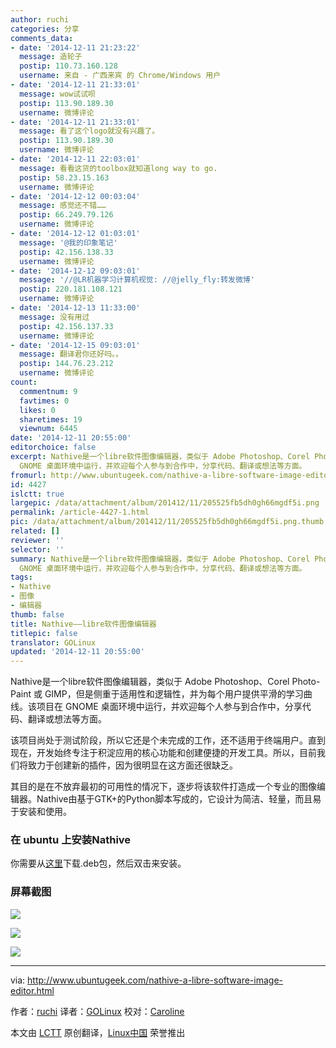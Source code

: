 ```yaml
---
author: ruchi
categories: 分享
comments_data:
- date: '2014-12-11 21:23:22'
  message: 造轮子
  postip: 110.73.160.128
  username: 来自 - 广西来宾 的 Chrome/Windows 用户
- date: '2014-12-11 21:33:01'
  message: wow试试呗
  postip: 113.90.189.30
  username: 微博评论
- date: '2014-12-11 21:33:01'
  message: 看了这个logo就没有兴趣了。
  postip: 113.90.189.30
  username: 微博评论
- date: '2014-12-11 22:03:01'
  message: 看看这货的toolbox就知道long way to go.
  postip: 58.23.15.163
  username: 微博评论
- date: '2014-12-12 00:03:04'
  message: 感觉还不错……
  postip: 66.249.79.126
  username: 微博评论
- date: '2014-12-12 01:03:01'
  message: '@我的印象笔记'
  postip: 42.156.138.33
  username: 微博评论
- date: '2014-12-12 09:03:01'
  message: '//@LR机器学习计算机视觉: //@jelly_fly:转发微博'
  postip: 220.181.108.121
  username: 微博评论
- date: '2014-12-13 11:33:00'
  message: 没有用过
  postip: 42.156.137.33
  username: 微博评论
- date: '2014-12-15 09:03:01'
  message: 翻译君你还好吗。。
  postip: 144.76.23.212
  username: 微博评论
count:
  commentnum: 9
  favtimes: 0
  likes: 0
  sharetimes: 19
  viewnum: 6445
date: '2014-12-11 20:55:00'
editorchoice: false
excerpt: Nathive是一个libre软件图像编辑器，类似于 Adobe Photoshop、Corel Photo-Paint 或 GIMP，但是侧重于适用性和逻辑性，并为每个用户提供平滑的学习曲线。该项目在
  GNOME 桌面环境中运行，并欢迎每个人参与到合作中，分享代码、翻译或想法等方面。
fromurl: http://www.ubuntugeek.com/nathive-a-libre-software-image-editor.html
id: 4427
islctt: true
largepic: /data/attachment/album/201412/11/205525fb5dh0gh66mgdf5i.png
permalink: /article-4427-1.html
pic: /data/attachment/album/201412/11/205525fb5dh0gh66mgdf5i.png.thumb.jpg
related: []
reviewer: ''
selector: ''
summary: Nathive是一个libre软件图像编辑器，类似于 Adobe Photoshop、Corel Photo-Paint 或 GIMP，但是侧重于适用性和逻辑性，并为每个用户提供平滑的学习曲线。该项目在
  GNOME 桌面环境中运行，并欢迎每个人参与到合作中，分享代码、翻译或想法等方面。
tags:
- Nathive
- 图像
- 编辑器
thumb: false
title: Nathive——libre软件图像编辑器
titlepic: false
translator: GOLinux
updated: '2014-12-11 20:55:00'
---
```


Nathive是一个libre软件图像编辑器，类似于 Adobe Photoshop、Corel Photo-Paint 或 GIMP，但是侧重于适用性和逻辑性，并为每个用户提供平滑的学习曲线。该项目在 GNOME 桌面环境中运行，并欢迎每个人参与到合作中，分享代码、翻译或想法等方面。


该项目尚处于测试阶段，所以它还是个未完成的工作，还不适用于终端用户。直到现在，开发始终专注于积淀应用的核心功能和创建便捷的开发工具。所以，目前我们将致力于创建新的插件，因为很明显在这方面还很缺乏。


其目的是在不放弃最初的可用性的情况下，逐步将该软件打造成一个专业的图像编辑器。Nathive由基于GTK+的Python脚本写成的，它设计为简洁、轻量，而且易于安装和使用。


### 在 ubuntu 上安装Nathive


你需要从[这里](http://www.nathive.org/download)下载.deb包，然后双击来安装。


### 屏幕截图


![](/data/attachment/album/201412/11/205525fb5dh0gh66mgdf5i.png)


![](/data/attachment/album/201412/11/205528qwsvj4zyvz2j3aey.png)


![](/data/attachment/album/201412/11/205533jej58mwf6jrr6ldj.png)




---


via: <http://www.ubuntugeek.com/nathive-a-libre-software-image-editor.html>


作者：[ruchi](http://www.ubuntugeek.com/author/ubuntufix) 译者：[GOLinux](https://github.com/GOLinux) 校对：[Caroline](https://github.com/carolinewuyan)


本文由 [LCTT](https://github.com/LCTT/TranslateProject) 原创翻译，[Linux中国](http://linux.cn/) 荣誉推出